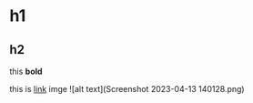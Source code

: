 # h1
## h2

this **bold**

this is [link](www.google.com)
imge ![alt text](Screenshot 2023-04-13 140128.png)